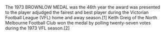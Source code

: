 The 1973 BROWNLOW MEDAL was the 46th year the award was presented to the player adjudged the fairest and best player during the Victorian Football League (VFL) home and away season.[1] Keith Greig of the North Melbourne Football Club won the medal by polling twenty-seven votes during the 1973 VFL season.[2]
